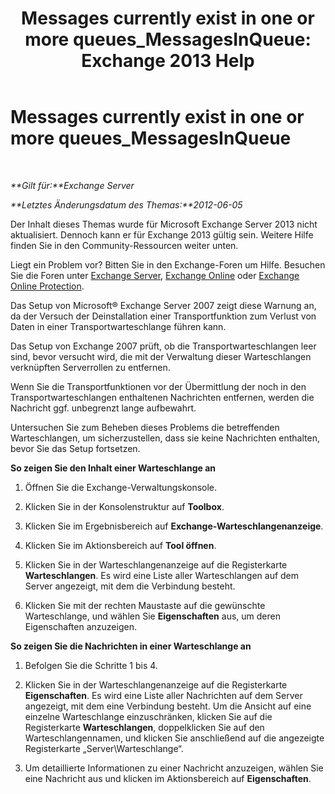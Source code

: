 ﻿---
title: 'Messages currently exist in one or more queues_MessagesInQueue: Exchange 2013 Help'
TOCTitle: Messages currently exist in one or more queues_MessagesInQueue
ms:assetid: 3ffcdc7e-c1b7-49a7-8e5f-b30c0397908d
ms:mtpsurl: https://technet.microsoft.com/de-de/library/ms.exch.setupreadiness.messagesinqueue(v=EXCHG.150)
ms:contentKeyID: 50475466
ms.date: 04/24/2018
mtps_version: v=EXCHG.150
ms.translationtype: HT
---

# Messages currently exist in one or more queues\_MessagesInQueue

 

_**Gilt für:**Exchange Server_

_**Letztes Änderungsdatum des Themas:**2012-06-05_

Der Inhalt dieses Themas wurde für Microsoft Exchange Server 2013 nicht aktualisiert. Dennoch kann er für Exchange 2013 gültig sein. Weitere Hilfe finden Sie in den Community-Ressourcen weiter unten.

Liegt ein Problem vor? Bitten Sie in den Exchange-Foren um Hilfe. Besuchen Sie die Foren unter [Exchange Server](https://go.microsoft.com/fwlink/p/?linkid=60612), [Exchange Online](https://go.microsoft.com/fwlink/p/?linkid=267542) oder [Exchange Online Protection](https://go.microsoft.com/fwlink/p/?linkid=285351).

Das Setup von Microsoft® Exchange Server 2007 zeigt diese Warnung an, da der Versuch der Deinstallation einer Transportfunktion zum Verlust von Daten in einer Transportwarteschlange führen kann.

Das Setup von Exchange 2007 prüft, ob die Transportwarteschlangen leer sind, bevor versucht wird, die mit der Verwaltung dieser Warteschlangen verknüpften Serverrollen zu entfernen.

Wenn Sie die Transportfunktionen vor der Übermittlung der noch in den Transportwarteschlangen enthaltenen Nachrichten entfernen, werden die Nachricht ggf. unbegrenzt lange aufbewahrt.

Untersuchen Sie zum Beheben dieses Problems die betreffenden Warteschlangen, um sicherzustellen, dass sie keine Nachrichten enthalten, bevor Sie das Setup fortsetzen.

**So zeigen Sie den Inhalt einer Warteschlange an**

1.  Öffnen Sie die Exchange-Verwaltungskonsole.

2.  Klicken Sie in der Konsolenstruktur auf **Toolbox**.

3.  Klicken Sie im Ergebnisbereich auf **Exchange-Warteschlangenanzeige**.

4.  Klicken Sie im Aktionsbereich auf **Tool öffnen**.

5.  Klicken Sie in der Warteschlangenanzeige auf die Registerkarte **Warteschlangen**. Es wird eine Liste aller Warteschlangen auf dem Server angezeigt, mit dem die Verbindung besteht.

6.  Klicken Sie mit der rechten Maustaste auf die gewünschte Warteschlange, und wählen Sie **Eigenschaften** aus, um deren Eigenschaften anzuzeigen.

**So zeigen Sie die Nachrichten in einer Warteschlange an**

1.  Befolgen Sie die Schritte 1 bis 4.

2.  Klicken Sie in der Warteschlangenanzeige auf die Registerkarte **Eigenschaften**. Es wird eine Liste aller Nachrichten auf dem Server angezeigt, mit dem eine Verbindung besteht. Um die Ansicht auf eine einzelne Warteschlange einzuschränken, klicken Sie auf die Registerkarte **Warteschlangen**, doppelklicken Sie auf den Warteschlangennamen, und klicken Sie anschließend auf die angezeigte Registerkarte „Server\\Warteschlange“.

3.  Um detaillierte Informationen zu einer Nachricht anzuzeigen, wählen Sie eine Nachricht aus und klicken im Aktionsbereich auf **Eigenschaften**.

